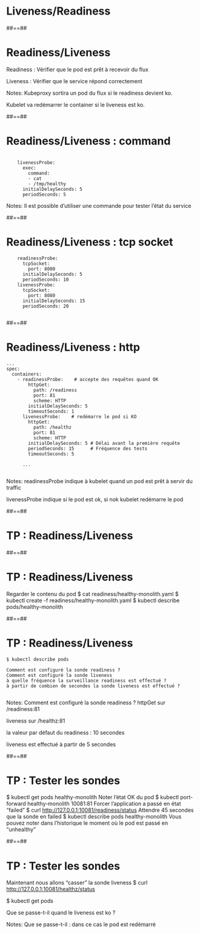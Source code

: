 <!-- .slide:-->

# Liveness/Readiness


##==##
<!-- .slide:-->

# Readiness/Liveness


Readiness : Vérifier que le pod est prêt à recevoir du flux


Liveness : Vérifier que le service répond correctement




Notes:
Kubeproxy sortira un pod du flux si le readiness devient ko.



Kubelet va redémarrer le container si le liveness est ko.





##==##
<!-- .slide: class="with-code" -->

# Readiness/Liveness : command



```

    livenessProbe:
      exec:
        command:
        - cat
        - /tmp/healthy
      initialDelaySeconds: 5
      periodSeconds: 5

```

Notes:
Il est possible d’utiliser une commande pour tester l’état du service



##==##
<!-- .slide: class="with-code" -->

# Readiness/Liveness : tcp socket



```
    readinessProbe:
      tcpSocket:
        port: 8080
      initialDelaySeconds: 5
      periodSeconds: 10
    livenessProbe:
      tcpSocket:
        port: 8080
      initialDelaySeconds: 15
      periodSeconds: 20


```

##==##
<!-- .slide: class="with-code" -->

# Readiness/Liveness : http


```
...
spec:
  containers:
    - readinessProbe:    # accepte des requêtes quand OK 
        httpGet:
          path: /readiness
          port: 81
          scheme: HTTP
        initialDelaySeconds: 5
        timeoutSeconds: 1
      livenessProbe:    # redémarre le pod si KO 
        httpGet:
          path: /healthz
          port: 81
          scheme: HTTP
        initialDelaySeconds: 5 # Délai avant la première requête
        periodSeconds: 15      # Fréquence des tests
        timeoutSeconds: 5

      ...


```

Notes:
readinessProbe indique à kubelet quand un pod est prêt à servir du traffic 



livenessProbe indique si le pod est ok, si nok kubelet redémarre le pod 



##==##
<!-- .slide:-->

# TP : Readiness/Liveness 


##==##
<!-- .slide:-->

# TP : Readiness/Liveness


Regarder le contenu du pod 
$ cat readiness/healthy-monolith.yaml
$ kubectl create -f readiness/healthy-monolith.yaml
$ kubectl describe pods/healthy-monolith


##==##
<!-- .slide: class="with-code" -->

# TP : Readiness/Liveness


```
$ kubectl describe pods

Comment est configuré la sonde readiness ? 
Comment est configuré la sonde liveness 
à quelle fréquence la surveillance readiness est effectué ? 
à partir de combien de secondes la sonde liveness est effectué ? 


```

Notes:
Comment est configuré la sonde readiness ? httpGet sur /readiness:81 

liveness  sur /healthz:81

la valeur par défaut du readiness : 10 secondes

liveness est effectué à partir de 5 secondes





##==##
<!-- .slide:-->

# TP : Tester les sondes 


$ kubectl get pods healthy-monolith
Noter l’état OK du pod
$ kubectl port-forward healthy-monolith 10081:81
Forcer l’application a passé en état “failed” 
$ curl http://127.0.0.1:10081/readiness/status
Attendre 45 secondes que la sonde en failed 
$ kubectl describe pods healthy-monolith
Vous pouvez noter dans l’historique le moment où le pod est passé en “unhealthy”



##==##
<!-- .slide:-->

# TP : Tester les sondes 



Maintenant nous allons “casser” la sonde liveness
$ curl http://127.0.0.1:10081/healthz/status

$ kubectl get pods 

Que se passe-t-il quand le liveness est ko ? 



Notes:
Que se passe-t-il : dans ce cas le pod est redémarré


